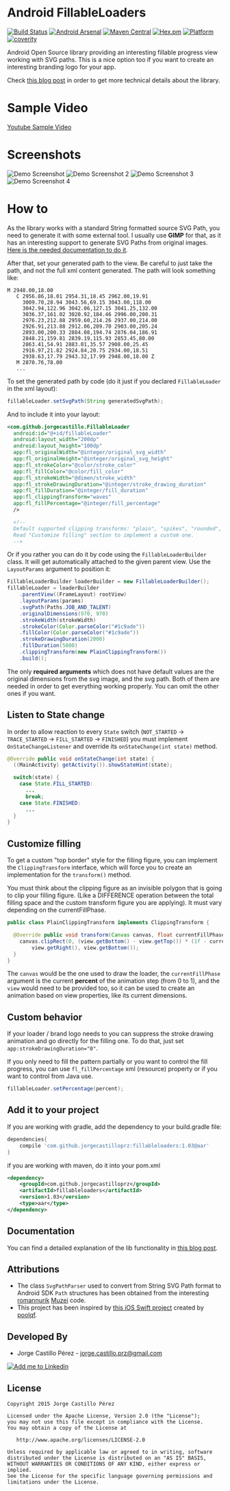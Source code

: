 Android FillableLoaders
=======================
[![Build Status](https://travis-ci.org/JorgeCastilloPrz/AndroidFillableLoaders.svg?branch=master)](https://travis-ci.org/JorgeCastilloPrz/AndroidFillableLoaders)
[![Android Arsenal](https://img.shields.io/badge/Android%20Arsenal-AndroidFillableLoaders-green.svg?style=flat)](https://android-arsenal.com/details/1/2302)
[![Maven Central](https://maven-badges.herokuapp.com/maven-central/com.github.jorgecastilloprz/fillableloaders/badge.svg)](https://maven-badges.herokuapp.com/maven-central/com.github.jorgecastilloprz/fillableloaders)
[![Hex.pm](https://img.shields.io/hexpm/l/plug.svg)](http://www.apache.org/licenses/LICENSE-2.0) [![Platform](https://img.shields.io/badge/platform-android-green.svg)](http://developer.android.com/index.html)
[![coverity](https://scan.coverity.com/projects/8852/badge.svg)](https://scan.coverity.com/projects/jorgecastilloprz-androidfillableloaders)

Android Open Source library providing an interesting fillable progress view working with SVG paths.
This is a nice option too if you want to create an interesting branding logo for your app.

Check [this blog post](http://jorgecastillo.xyz/2015/08/16/android-fillable-loaders/) in order to get more technical details about the library.

Sample Video
============
[Youtube Sample Video](https://www.youtube.com/watch?v=buqF840W08Y)

Screenshots
===========
![Demo Screenshot][4] ![Demo Screenshot 2][1]
![Demo Screenshot 3][3] ![Demo Screenshot 4][2]

How to
======
As the library works with a standard String formatted source SVG Path, you need to generate it with
some external tool. I usually use **GIMP** for that, as it has an interesting support to generate
SVG Paths from original images. [Here is the needed documentation to do it](http://www.useragentman.com/blog/2013/04/26/how-to-create-svg-paths-easily-using-the-gimp/).

After that, set your generated path to the view. Be careful to just take the path, and not the full
xml content generated. The path will look something like:

```
M 2948.00,18.00
   C 2956.86,18.01 2954.31,18.45 2962.00,19.91
     3009.70,28.94 3043.56,69.15 3043.00,118.00
     3042.94,122.96 3042.06,127.15 3041.25,132.00
     3036.37,161.02 3020.92,184.46 2996.00,200.31
     2976.23,212.88 2959.60,214.26 2937.00,214.00
     2926.91,213.88 2912.06,209.70 2903.00,205.24
     2893.00,200.33 2884.08,194.74 2876.04,186.91
     2848.21,159.81 2839.19,115.93 2853.45,80.00
     2863.41,54.91 2883.01,35.57 2908.00,25.45
     2916.97,21.82 2924.84,20.75 2934.00,18.51
     2938.63,17.79 2943.32,17.99 2948.00,18.00 Z
   M 2870.76,78.00
   ...
```
To set the generated path by code (do it just if you declared `FillableLoader` in the xml layout):
```java
fillableLoader.setSvgPath(String generatedSvgPath);
```
And to include it into your layout:
```xml
<com.github.jorgecastillo.FillableLoader
  android:id="@+id/fillableLoader"
  android:layout_width="200dp"
  android:layout_height="100dp"
  app:fl_originalWidth="@integer/original_svg_width"
  app:fl_originalHeight="@integer/original_svg_height"
  app:fl_strokeColor="@color/stroke_color"
  app:fl_fillColor="@color/fill_color"
  app:fl_strokeWidth="@dimen/stroke_width"
  app:fl_strokeDrawingDuration="@integer/stroke_drawing_duration"
  app:fl_fillDuration="@integer/fill_duration"
  app:fl_clippingTransform="waves"
  app:fl_fillPercentage="@integer/fill_percentage"
  />

  <!--
  Default supported clipping transforms: "plain", "spikes", "rounded", "waves", "squares" and "bites".
  Read "Customize filling" section to implement a custom one.
  -->
```
Or if you rather you can do it by code using the `FillableLoaderBuilder` class. It will get automatically
attached to the given parent view. Use the `LayoutParams` argument to position it:
```java
FillableLoaderBuilder loaderBuilder = new FillableLoaderBuilder();
fillableLoader = loaderBuilder
    .parentView((FrameLayout) rootView)
    .layoutParams(params)
    .svgPath(Paths.JOB_AND_TALENT)
    .originalDimensions(970, 970)
    .strokeWidth(strokeWidth)
    .strokeColor(Color.parseColor("#1c9ade"))
    .fillColor(Color.parseColor("#1c9ade"))
    .strokeDrawingDuration(2000)
    .fillDuration(5000)
    .clippingTransform(new PlainClippingTransform())
    .build();
```
The only **required arguments** which does not have default values are the original dimensions from the svg image,
and the svg path. Both of them are needed in order to get everything working properly. You can omit the other
ones if you want.

Listen to State change
----------------------
In order to allow reaction to every `State` switch (`NOT_STARTED` -> `TRACE_STARTED` -> `FILL_STARTED` -> `FINISHED`)
you must implement `OnStateChangeListener` and override its `onStateChange(int state)` method.

```java
@Override public void onStateChange(int state) {
  ((MainActivity) getActivity()).showStateHint(state);

  switch(state) {
    case State.FILL_STARTED:
      ...
      break;
    case State.FINISHED:
      ...
  }
}
```

Customize filling
-----------------
To get a custom "top border" style for the filling figure, you can implement the `ClippingTransform` interface,
which will force you to create an implementation for the `transform()` method.

You must think about the clipping figure as an invisible polygon that is going to clip your filling figure.
(Like a DIFFERENCE operation between the total filling space and the custom transform figure you are applying).
It must vary depending on the currentFillPhase.
```java
public class PlainClippingTransform implements ClippingTransform {

  @Override public void transform(Canvas canvas, float currentFillPhase, View view) {
    canvas.clipRect(0, (view.getBottom() - view.getTop()) * (1f - currentFillPhase),
        view.getRight(), view.getBottom());
  }
}
```
The `canvas` would be the one used to draw the loader, the `currentFillPhase` argument is the current **percent**
of the animation step (from 0 to 1), and the `view` would need to be provided too, so it can be used
to create an animation based on view properties, like its current dimensions.

Custom behavior
---------------
If your loader / brand logo needs to you can suppress the stroke drawing animation and go directly for the
filling one. To do that, just set `app:strokeDrawingDuration="0"`.

If you only need to fill the pattern partially or you want to control the fill progress, you can use
`fl_fillPercentage` xml (resource) property or if you want to control from Java use.
```java
fillableLoader.setPercentage(percent);
```

Add it to your project
----------------------

If you are working with gradle, add the dependency to your build.gradle file:
```groovy
dependencies{
    compile 'com.github.jorgecastilloprz:fillableloaders:1.03@aar'
}
```
if you are working with maven, do it into your pom.xml
```xml
<dependency>
    <groupId>com.github.jorgecastilloprz</groupId>
    <artifactId>fillableloaders</artifactId>
    <version>1.03</version>
    <type>aar</type>
</dependency>
```
Documentation
-------------
You can find a detailed explanation of the lib functionality in [this blog post](http://jorgecastillo.xyz/2015/08/16/android-fillable-loaders/).

Attributions
------------
* The class `SvgPathParser` used to convert from String SVG Path format to Android SDK `Path` structures has been obtained from the
interesting [romannurik](https://github.com/romannurik) [Muzei](https://github.com/romannurik/muzei/blob/master/main%2Fsrc%2Fmain%2Fjava%2Fcom%2Fgoogle%2Fandroid%2Fapps%2Fmuzei%2Futil%2FSvgPathParser.java) code.
* This project has been inspired by  [this iOS Swift project](https://github.com/poolqf/FillableLoaders) created by [poolqf](https://github.com/poolqf).

Developed By
------------
* Jorge Castillo Pérez - <jorge.castillo.prz@gmail.com>

<a href="https://www.linkedin.com/in/jorgecastilloprz">
  <img alt="Add me to Linkedin" src="https://github.com/JorgeCastilloPrz/EasyMVP/blob/master/art/linkedin.png" />
</a>

License
-------

    Copyright 2015 Jorge Castillo Pérez

    Licensed under the Apache License, Version 2.0 (the "License");
    you may not use this file except in compliance with the License.
    You may obtain a copy of the License at

       http://www.apache.org/licenses/LICENSE-2.0

    Unless required by applicable law or agreed to in writing, software
    distributed under the License is distributed on an "AS IS" BASIS,
    WITHOUT WARRANTIES OR CONDITIONS OF ANY KIND, either express or implied.
    See the License for the specific language governing permissions and
    limitations under the License.

[1]: ./art/demoPlain.gif
[2]: ./art/demoRounded.gif
[3]: ./art/demoSpikes.gif
[4]: ./art/demoWaves.gif

